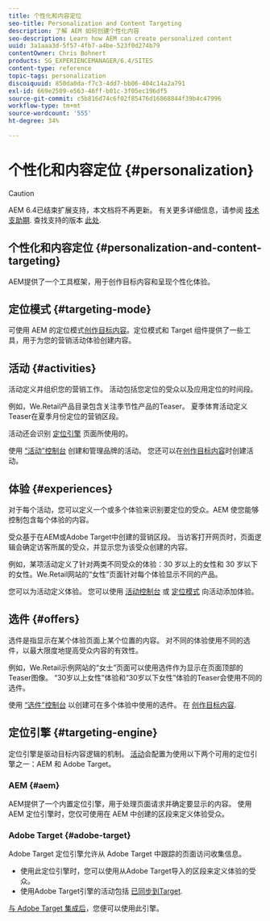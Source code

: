 ```yaml
---
title: 个性化和内容定位
seo-title: Personalization and Content Targeting
description: 了解 AEM 如何创建个性化内容
seo-description: Learn how AEM can create personalized content
uuid: 3a1aaa3d-5f57-4fb7-a4be-523f0d274b79
contentOwner: Chris Bohnert
products: SG_EXPERIENCEMANAGER/6.4/SITES
content-type: reference
topic-tags: personalization
discoiquuid: 850da0da-f7c3-4dd7-bb06-404c14a2a791
exl-id: 669e2509-e563-46ff-b01c-3f05ec196df5
source-git-commit: c5b816d74c6f02f85476d16868844f39b4c47996
workflow-type: tm+mt
source-wordcount: '555'
ht-degree: 34%

---
```


# 个性化和内容定位 {#personalization}

>[!CAUTION]
>
>AEM 6.4已结束扩展支持，本文档将不再更新。 有关更多详细信息，请参阅 [技术支助期](https://helpx.adobe.com/cn/support/programs/eol-matrix.html). 查找支持的版本 [此处](https://experienceleague.adobe.com/docs/).

## 个性化和内容定位 {#personalization-and-content-targeting}

AEM提供了一个工具框架，用于创作目标内容和呈现个性化体验。

## 定位模式 {#targeting-mode}

可使用 AEM 的定位模式[创作目标内容](/help/sites-authoring/content-targeting-touch.md)。定位模式和 Target 组件提供了一些工具，用于为您的营销活动体验创建内容。

## 活动 {#activities}

活动定义并组织您的营销工作。 活动包括您定位的受众以及应用定位的时间段。

例如，We.Retail产品目录包含关注季节性产品的Teaser。 夏季体育活动定义Teaser在夏季月份定位的营销区段。

活动还会识别 [定位引擎](/help/sites-authoring/personalization.md#targeting-engine) 页面所使用的。

使用 [“活动”控制台](/help/sites-authoring/activitylib.md) 创建和管理品牌的活动。 您还可以在[创作目标内容](/help/sites-authoring/content-targeting-touch.md)时创建活动。

## 体验 {#experiences}

对于每个活动，您可以定义一个或多个体验来识别要定位的受众。AEM 使您能够控制包含每个体验的内容。

受众基于在AEM或Adobe Target中创建的营销区段。 当访客打开网页时，页面逻辑会确定访客所属的受众，并显示您为该受众创建的内容。

例如，某项活动定义了针对两类不同受众的体验：30 岁以上的女性和 30 岁以下的女性。We.Retail网站的“女性”页面针对每个体验显示不同的产品。

您可以为活动定义体验。 您可以使用 [活动控制台](/help/sites-authoring/activitylib.md#adding-editing-an-activity-using-the-activities-console) 或 [定位模式](/help/sites-authoring/content-targeting-touch.md#adding-and-removing-experiences-using-targeting-mode) 向活动添加体验。

## 选件 {#offers}

选件是指显示在某个体验页面上某个位置的内容。 对不同的体验使用不同的选件，以最大限度地提高受众内容的有效性。

例如，We.Retail示例网站的“女士”页面可以使用选件作为显示在页面顶部的Teaser图像。 “30岁以上女性”体验和“30岁以下女性”体验的Teaser会使用不同的选件。

使用 [“选件”控制台](/help/sites-authoring/offerlib.md) 以创建可在多个体验中使用的选件。 在 [创作目标内容](/help/sites-authoring/content-targeting-touch.md).

## 定位引擎 {#targeting-engine}

定位引擎是驱动目标内容逻辑的机制。 [活动](/help/sites-authoring/activitylib.md)会配置为使用以下两个可用的定位引擎之一：AEM 和 Adobe Target。

### AEM {#aem}

AEM提供了一个内置定位引擎，用于处理页面请求并确定要显示的内容。 使用 AEM 定位引擎时，您仅可使用在 AEM 中创建的区段来定义体验受众。

### Adobe Target {#adobe-target}

Adobe Target 定位引擎允许从 Adobe Target 中跟踪的页面访问收集信息。

* 使用此定位引擎时，您可以使用从Adobe Target导入的区段来定义体验的受众。
* 使用Adobe Target引擎的活动包括 [已同步到Target](/help/sites-authoring/activitylib.md#synchronizing-activities-with-adobe-target).

[与 Adobe Target 集成后](/help/sites-administering/opt-in.md)，您便可以使用此引擎。
